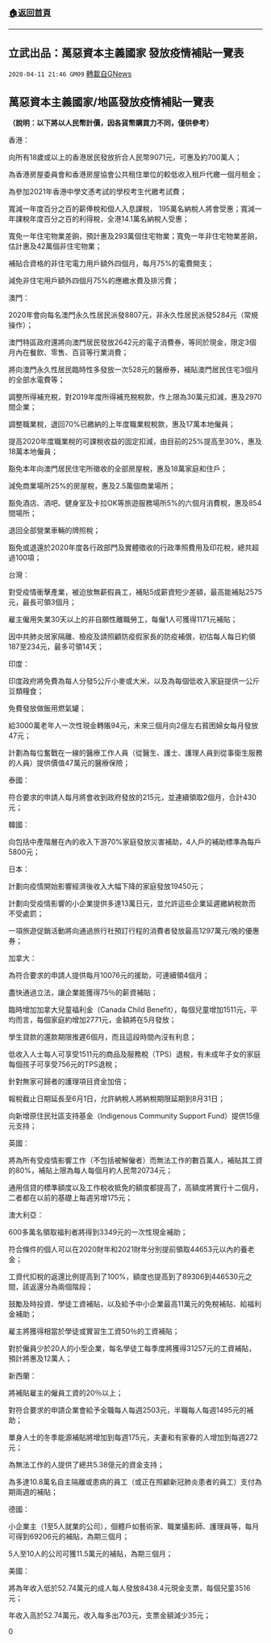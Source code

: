 ###  [:house:返回首頁](https://github.com/ourhimalayas/txt)
---

## 立武出品：萬惡資本主義國家 發放疫情補貼一覽表
`2020-04-11 21:46 GM09` [轉載自GNews](https://gnews.org/zh-hant/169703/)

## 萬惡資本主義國家/地區發放疫情補貼一覽表

**（說明：以下將以人民幣計價，因各貨幣購買力不同，僅供參考）**

香港：

向所有18歲或以上的香港居民發放折合人民幣9071元，可惠及約700萬人；

為香港房屋委員會和香港房屋協會公共租住單位的較低收入租戶代繳一個月租金；

為參加2021年香港中學文憑考試的學校考生代繳考試費；

寬減一年度百分之百的薪俸稅和個人入息課稅， 195萬名納稅人將會受惠；寬減一年課稅年度百分之百的利得稅，全港14.1萬名納稅人受惠；

寬免一年住宅物業差餉，預計惠及293萬個住宅物業；寬免一年非住宅物業差餉，估計惠及42萬個非住宅物業；

補貼合資格的非住宅電力用戶額外四個月，每月75%的電費開支；

減免非住宅用戶額外四個月75%的應繳水費及排污費；

澳門：

2020年會向每名澳門永久性居民派發8807元，非永久性居民派發5284元（常規操作）；

澳門特區政府還將向澳門居民發放2642元的電子消費券，等同於現金，限定3個月內在餐飲、零售、百貨等行業消費；

將向澳門永久性居民臨時性多發放一次528元的醫療券，補貼澳門居民住宅3個月的全部水電費等；

調整所得補充稅，對2019年度所得補充稅稅款，作上限為30萬元扣減，惠及2970間企業；

調整職業稅，退回70%已繳納的上年度職業稅稅款，惠及17萬本地僱員；

提高2020年度職業稅的可課稅收益的固定扣減，由目前的25%提高至30%，惠及18萬本地僱員；

豁免本年向澳門居民住宅所徵收的全部房屋稅，惠及18萬家庭和住戶；

減免商業場所25%的房屋稅，惠及2.5萬個商業場所；

豁免酒店、酒吧、健身室及卡拉OK等旅遊服務場所5%的六個月消費稅，惠及854間場所；

退回全部營業車輛的牌照稅；

豁免或退還於2020年度各行政部門及實體徵收的行政準照費用及印花稅，總共超過100項；

台灣：

對受疫情衝擊產業，被迫放無薪假員工，補貼5成薪資短少差額，最高能補貼2575元，最長可領3個月；

雇主僱用失業30天以上的非自願性離職勞工，每僱1人可獲得1171元補貼；

因中共肺炎居家隔離、檢疫及請照顧防疫假家長的防疫補償，初估每人每日約領187至234元，最多可領14天；

印度：

印度政府將免費為每人分發5公斤小麥或大米，以及為每個低收入家庭提供一公斤豆類糧食；

免費發放做飯用燃氣罐；

給3000萬老年人一次性現金轉賬94元，未來三個月向2億左右貧困婦女每月發放47元；

計劃為每位奮戰在一線的醫療工作人員（從醫生、護士、護理人員到從事衛生服務的人員）提供價值47萬元的醫療保險；

泰國：

符合要求的申請人每月將會收到政府發放的215元，並連續領取2個月，合計430元；

韓國：

向包括中產階層在內的收入下游70%家庭發放災害補助，4人戶的補助標準為每戶5800元；

日本：

計劃向疫情開始影響經濟後收入大幅下降的家庭發放19450元；

計劃向受疫情影響的小企業提供多達13萬日元，並允許這些企業延遲繳納稅款而不受處罰；

一項旅遊促銷活動將向通過旅行社預訂行程的消費者發放最高1297萬元/晚的優惠券；

加拿大：

為符合要求的申請人提供每月10076元的援助，可連續領4個月；

盡快通過立法，讓企業能獲得75％的薪資補貼；

臨時增加加拿大兒童福利金（Canada Child Benefit），每個兒童增加1511元，平均而言，每個家庭約增加2771元，金額將在5月發放；

學生貸款的還款期限推遲6個月，而且這段時間內沒有利息；

低收入人士每人可享受1511元的商品及服務稅（TPS）退稅，有未成年子女的家庭每個孩子可享受756元的TPS退稅；

針對無家可歸者的護理項目資金加倍；

報稅截止日期延長至6月1日，允許納稅人將納稅期限延期到8月31日；

向新增原住民社區支持基金（Indigenous Community Support Fund）提供15億元支持；

英國：

將為所有受疫情影響工作（不包括被解僱者）而無法工作的數百萬人，補貼其工資的80%，補貼上限為每人每個月約人民幣20734元；

通用信貸的標準額度以及工作稅收抵免的額度都提高了，高額度將實行十二個月，二者都在以前的基礎上每週另增175元；

澳大利亞：

600多萬名領取福利者將得到3349元的一次性現金補助；

符合條件的個人可以在2020財年和2021財年分別提前領取44653元以內的養老金；

工資代扣稅的返還比例提高到了100%，額度也提高到了89306到446530元之間，該返還分為兩個階段；

鼓勵及時投資、學徒工資補貼，以及給予中小企業最高11萬元的免稅補貼、給福利金補助；

雇主將獲得相當於學徒或實習生工資50％的工資補貼；

對於僱員少於20人的小型企業，每名學徒工每季度將獲得31257元的工資補貼，預計將惠及12萬人；

新西蘭：

將補貼雇主的僱員工資的20％以上；

對符合要求的申請企業會給予全職每人每週2503元，半職每人每週1495元的補助；

單身人士的冬季能源補貼將增加到每週175元，夫妻和有家眷的人增加到每週272元；

為無法工作的人提供了總共5.38億元的資金支持；

為多達10.8萬名自主隔離或患病的員工（或正在照顧新冠肺炎患者的員工）支付為期兩週的補貼；

德國：

小企業主（1至5人就業的公司），個體戶如藝術家、職業攝影師、護理員等，每月可得到69206元的補貼，為期三個月；

5人至10人的公司可獲11.5萬元的補貼，為期三個月；

美國：

將為年收入低於52.74萬元的成人每人發放8438.4元現金支票，每個兒童3516元；

年收入高於52.74萬元，收入每多出703元，支票金額減少35元；
 
0
